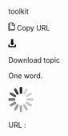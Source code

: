 # 

toolkit

![Copy URL](media/toolkit/Copy.png)
Copy URL

![Download](media/toolkit/Download.png)

Download topic

One word.

![In progress](media/toolkit/activity-large.gif)

URL :
